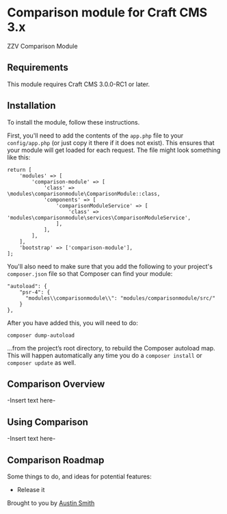 # Comparison module for Craft CMS 3.x

ZZV Comparison Module

## Requirements

This module requires Craft CMS 3.0.0-RC1 or later.

## Installation

To install the module, follow these instructions.

First, you'll need to add the contents of the `app.php` file to your `config/app.php` (or just copy it there if it does not exist). This ensures that your module will get loaded for each request. The file might look something like this:
```
return [
    'modules' => [
        'comparison-module' => [
            'class' => \modules\comparisonmodule\ComparisonModule::class,
            'components' => [
                'comparisonModuleService' => [
                    'class' => 'modules\comparisonmodule\services\ComparisonModuleService',
                ],
            ],
        ],
    ],
    'bootstrap' => ['comparison-module'],
];
```
You'll also need to make sure that you add the following to your project's `composer.json` file so that Composer can find your module:

    "autoload": {
        "psr-4": {
          "modules\\comparisonmodule\\": "modules/comparisonmodule/src/"
        }
    },

After you have added this, you will need to do:

    composer dump-autoload
 
 …from the project’s root directory, to rebuild the Composer autoload map. This will happen automatically any time you do a `composer install` or `composer update` as well.

## Comparison Overview

-Insert text here-

## Using Comparison

-Insert text here-

## Comparison Roadmap

Some things to do, and ideas for potential features:

* Release it

Brought to you by [Austin Smith](asmith.com)
